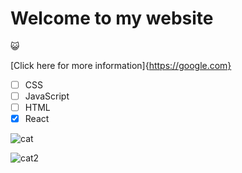 # Welcome to my website 
😺

[Click here for more information]{https://google.com}

- [ ] CSS
- [ ] JavaScript
- [ ] HTML
- [x] React

![cat](https://upload.wikimedia.org/wikipedia/commons/d/d4/Cat_March_2010-1a.jpg)

![cat2](https://external-content.duckduckgo.com/iu/?u=https%3A%2F%2Ftse4.mm.bing.net%2Fth%3Fid%3DOIP.hs4x_ESYcD9uDxJ5VvhhdAHaEo%26pid%3DApi&f=1&ipt=91be8bb814eda7e832b84996ff68f86713a0f75a66772688d50334f4dc8e9013&ipo=images)
